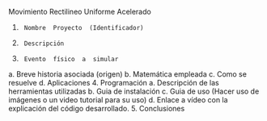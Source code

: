 Movimiento Rectilineo Uniforme Acelerado 
1.      Nombre  Proyecto  (Identificador)
2.      Descripción
3.      Evento  físico  a  simular
a.      Breve  historia  asociada  (origen)
b.      Matemática  empleada
c.      Como  se  resuelve
d.      Aplicaciones
4.      Programación
a.      Descripción  de  las  herramientas  utilizadas
b.      Guia  de  instalación
c.      Guia  de  uso  (Hacer  uso  de  imágenes  o  un  video  tutorial  para  su  uso)
d.      Enlace  a  vídeo  con  la  explicación  del  código  desarrollado.
5.      Conclusiones
